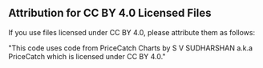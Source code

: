 ## Attribution for CC BY 4.0 Licensed Files

If you use files licensed under CC BY 4.0, please attribute them as follows:

"This code uses code from PriceCatch Charts by S V SUDHARSHAN a.k.a PriceCatch which is licensed under CC BY 4.0."
